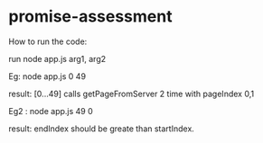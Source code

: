 # promise-assessment

How to run the code:

 run node app.js arg1, arg2 

 Eg: node app.js 0 49 

 result: [0...49] calls getPageFromServer 2 time with pageIndex 0,1

 Eg2 : node app.js 49 0

 result: endIndex should be greate than startIndex.